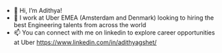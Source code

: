 - 👋 Hi, I’m Adithya!
- 👀 I work at Uber EMEA (Amsterdam and Denmark) looking to hiring the best Engineering talents from across the world
- 📫 You can connect with me on linkedin to explore career opportunities at Uber https://www.linkedin.com/in/adithyagshet/ 

<!---
Recruiteratuber/Recruiteratuber is a ✨ special ✨ repository because its `README.md` (this file) appears on your GitHub profile.
You can click the Preview link to take a look at your changes.
--->
